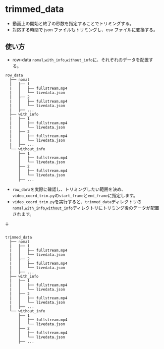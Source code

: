 # trimmed_data

- 動画上の開始と終了の秒数を指定することでトリミングする。
- 対応する時間で json ファイルもトリミングし、csv ファイルに変換する。

## 使い方

- row-data `nomal`,`with_info`,`without_info`に、それぞれのデータを配置する。

```
row_data
  ├── nomal
  |   ├── 1
  |   │   ├── fullstream.mp4
  |   │   └── livedata.json
  |   ├── 2
  |   │   ├── fullstream.mp4
  |   │   └── livedata.json
  |   ├── ...
  ├── with_info
  |   ├── 1
  |   │   ├── fullstream.mp4
  |   │   └── livedata.json
  |   ├── 2
  |   │   ├── fullstream.mp4
  |   │   └── livedata.json
  |   ├── ...
  └── without_info
      ├── 1
      │   ├── fullstream.mp4
      │   └── livedata.json
      ├── 2
      │   ├── fullstream.mp4
      │   └── livedata.json
      ├── ...
```

- `row_dara`を実際に確認し、トリミングしたい範囲を決め、`video_coord_trim.py`の`start_frame`と`end_frame`に指定します。
- `video_coord_trim.py`を実行すると、`trimmed_data`ディレクトリの`nomal`,`with_info`,`without_info`ディレクトリにトリミング後のデータが配置されます。

↓

```

trimmed_data
  ├── nomal
  |   ├── 1
  |   │   ├── fullstream.mp4
  |   │   └── livedata.json
  |   ├── 2
  |   │   ├── fullstream.mp4
  |   │   └── livedata.json
  |   ├── ...
  ├── with_info
  |   ├── 1
  |   │   ├── fullstream.mp4
  |   │   └── livedata.json
  |   ├── 2
  |   │   ├── fullstream.mp4
  |   │   └── livedata.json
  |   ├── ...
  └── without_info
      ├── 1
      │   ├── fullstream.mp4
      │   └── livedata.json
      ├── 2
      │   ├── fullstream.mp4
      │   └── livedata.json
      ├── ...

```

